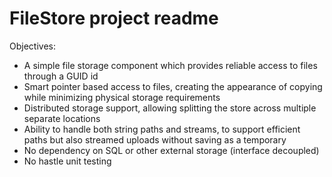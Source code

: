 FileStore project readme
========================

Objectives:
 - A simple file storage component which provides reliable access to files through a GUID id
 - Smart pointer based access to files, creating the appearance of copying while minimizing physical storage requirements
 - Distributed storage support, allowing splitting the store across multiple separate locations
 - Ability to handle both string paths and streams, to support efficient paths but also streamed uploads without saving as a temporary
 - No dependency on SQL or other external storage (interface decoupled)
 - No hastle unit testing